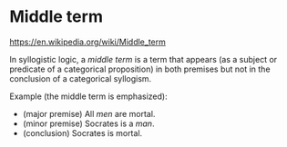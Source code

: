 # Middle term

https://en.wikipedia.org/wiki/Middle_term

In syllogistic logic, a *middle term* is a term that appears (as a subject or predicate of a categorical proposition) in both premises but not in the conclusion of a categorical syllogism.

Example (the middle term is emphasized):
- (major premise) All *men* are mortal.
- (minor premise) Socrates is a *man*.
- (conclusion) Socrates is mortal.
